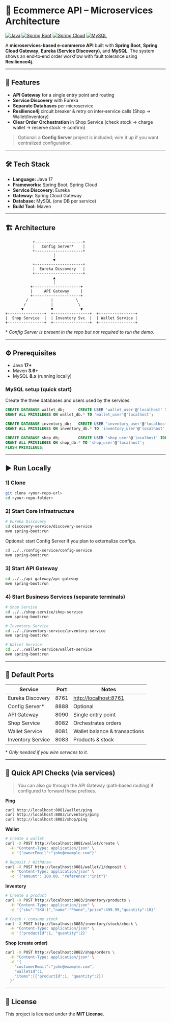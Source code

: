 # 🛒 Ecommerce API – Microservices Architecture

[![Java](https://img.shields.io/badge/Java-17-blue?logo=java\&logoColor=white)](https://www.oracle.com/java/)
[![Spring Boot](https://img.shields.io/badge/Spring%20Boot-3.x-brightgreen?logo=springboot\&logoColor=white)](https://spring.io/projects/spring-boot)
[![Spring Cloud](https://img.shields.io/badge/Spring%20Cloud-2023.x-green?logo=spring\&logoColor=white)](https://spring.io/projects/spring-cloud)
[![MySQL](https://img.shields.io/badge/MySQL-8.x-blue?logo=mysql\&logoColor=white)](https://www.mysql.com/)

A **microservices-based e‑commerce API** built with **Spring Boot**, **Spring Cloud Gateway**, **Eureka (Service Discovery)**, and **MySQL**. The system shows an end‑to‑end order workflow with fault tolerance using **Resilience4j**.

---

## 🚀 Features

* **API Gateway** for a single entry point and routing
* **Service Discovery** with Eureka
* **Separate Databases** per microservice
* **Resilience4j** circuit breaker & retry on inter‑service calls (Shop → Wallet/Inventory)
* **Clear Order Orchestration** in Shop Service (check stock → charge wallet → reserve stock → confirm)

> Optional: a **Config Server** project is included; wire it up if you want centralized configuration.

---

## 🛠 Tech Stack

* **Language:** Java 17
* **Frameworks:** Spring Boot, Spring Cloud
* **Service Discovery:** Eureka
* **Gateway:** Spring Cloud Gateway
* **Database:** MySQL (one DB per service)
* **Build Tool:** Maven

---

## 🏗️ Architecture

```text
            +---------------------+
            |   Config Server*    |
            +---------------------+
                     │
                     ▼
            +---------------------+
            |  Eureka Discovery   |
            +---------------------+
                     ▲
                     │
           +---------------------+
           |     API Gateway     |
           +---------------------+
         /          |          \
        /           |           \
       ▼            ▼            ▼
+----------------+  +----------------+  +----------------+
|  Shop Service  |  | Inventory Svc  |  | Wallet Service |
+----------------+  +----------------+  +----------------+
```

\* *Config Server is present in the repo but not required to run the demo.*

---

## ⚙️ Prerequisites

* Java **17+**
* Maven **3.6+**
* MySQL **8.x** (running locally)

### MySQL setup (quick start)

Create the three databases and users used by the services:

```sql
CREATE DATABASE wallet_db;      CREATE USER 'wallet_user'@'localhost' IDENTIFIED BY 'wallet_123';
GRANT ALL PRIVILEGES ON wallet_db.* TO 'wallet_user'@'localhost';

CREATE DATABASE inventory_db;   CREATE USER 'inventory_user'@'localhost' IDENTIFIED BY 'inventory_123';
GRANT ALL PRIVILEGES ON inventory_db.* TO 'inventory_user'@'localhost';

CREATE DATABASE shop_db;        CREATE USER 'shop_user'@'localhost' IDENTIFIED BY 'shop_123';
GRANT ALL PRIVILEGES ON shop_db.* TO 'shop_user'@'localhost';
FLUSH PRIVILEGES;
```

---

## ▶️ Run Locally

### 1) Clone

```bash
git clone <your-repo-url>
cd <your-repo-folder>
```

### 2) Start Core Infrastructure

```bash
# Eureka Discovery
cd discovery-service/discovery-service
mvn spring-boot:run
```

Optional: start Config Server if you plan to externalize configs.

```bash
cd ../../config-service/config-service
mvn spring-boot:run
```

### 3) Start API Gateway

```bash
cd ../../api-gateway/api-gateway
mvn spring-boot:run
```

### 4) Start Business Services (separate terminals)

```bash
# Shop Service
cd ../../shop-service/shop-service
mvn spring-boot:run

# Inventory Service
cd ../../inventory-service/inventory-service
mvn spring-boot:run

# Wallet Service
cd ../../wallet-service/wallet-service
mvn spring-boot:run
```

---

## 🔌 Default Ports

| Service           | Port | Notes                                          |
| ----------------- | ---- | ---------------------------------------------- |
| Eureka Discovery  | 8761 | [http://localhost:8761](http://localhost:8761) |
| Config Server\*   | 8888 | Optional                                       |
| API Gateway       | 8090 | Single entry point                             |
| Shop Service      | 8082 | Orchestrates orders                            |
| Wallet Service    | 8081 | Wallet balance & transactions                  |
| Inventory Service | 8083 | Products & stock                               |

\* *Only needed if you wire services to it.*

---

## 🧪 Quick API Checks (via services)

> You can also go through the API Gateway (path‑based routing) if configured to forward these prefixes.

**Ping**

```bash
curl http://localhost:8081/wallet/ping
curl http://localhost:8083/inventory/ping
curl http://localhost:8082/shop/ping
```

**Wallet**

```bash
# Create a wallet
curl -X POST http://localhost:8081/wallet/create \
  -H "Content-Type: application/json" \
  -d '{"ownerEmail":"john@example.com"}'

# Deposit / Withdraw
curl -X POST http://localhost:8081/wallet/1/deposit \
  -H "Content-Type: application/json" \
  -d '{"amount": 200.00, "reference":"init"}'
```

**Inventory**

```bash
# Create a product
curl -X POST http://localhost:8083/inventory/products \
  -H "Content-Type: application/json" \
  -d '{"sku":"SKU-1","name":"Phone","price":499.99,"quantity":10}'

# Check + consume stock
curl -X POST http://localhost:8083/inventory/stock/check \
  -H "Content-Type: application/json" \
  -d '{"productId":1, "quantity":2}'
```

**Shop (create order)**

```bash
curl -X POST http://localhost:8082/shop/orders \
  -H "Content-Type: application/json" \
  -d '{
    "customerEmail":"john@example.com",
    "walletId":1,
    "items":[{"productId":1, "quantity":2}]
  }'
```

---

## 📄 License

This project is licensed under the **MIT License**.
